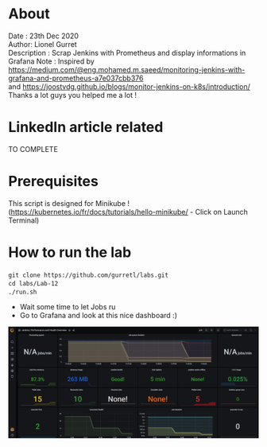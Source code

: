 # About
Date : 23th Dec 2020  
Author: Lionel Gurret  
Description : Scrap Jenkins with Prometheus and display informations in Grafana
Note : Inspired by https://medium.com/@eng.mohamed.m.saeed/monitoring-jenkins-with-grafana-and-prometheus-a7e037cbb376  
and https://joostvdg.github.io/blogs/monitor-jenkins-on-k8s/introduction/    
Thanks a lot guys you helped me a lot !
# LinkedIn article related
TO COMPLETE
# Prerequisites
This script is designed for Minikube !  
(https://kubernetes.io/fr/docs/tutorials/hello-minikube/ - Click on Launch Terminal)
# How to run the lab
`git clone https://github.com/gurretl/labs.git`  
`cd labs/Lab-12`  
`./run.sh`  
* Wait some time to let Jobs ru
* Go to Grafana and look at this nice dashboard :)  
<img src="images/1.jpg" width="800" >  
